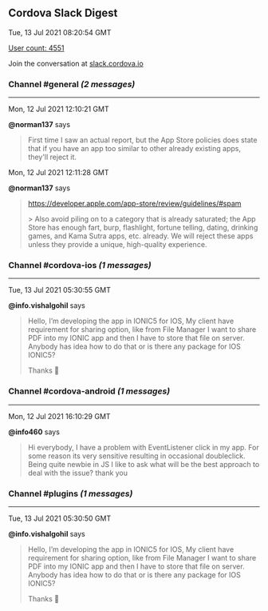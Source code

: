 ## Cordova Slack Digest
Tue, 13 Jul 2021 08:20:54 GMT

[User count: 4551](https://cordova.slack.com/)


Join the conversation at [slack.cordova.io](http://slack.cordova.io/)

### __Channel #general__ _(2 messages)_
---

Mon, 12 Jul 2021 12:10:21 GMT

__@norman137__ says 
> First time I saw an actual report, but the App Store policies does state that if you have an app too similar to other already existing apps, they'll reject it.
> 

Mon, 12 Jul 2021 12:11:28 GMT

__@norman137__ says 
> <https://developer.apple.com/app-store/review/guidelines/#spam>
> 
> &gt; Also avoid piling on to a category that is already saturated; the App Store has enough fart, burp, flashlight, fortune telling, dating, drinking games, and Kama Sutra apps, etc. already. We will reject these apps unless they provide a unique, high-quality experience.
> 
> 

### __Channel #cordova-ios__ _(1 messages)_
---

Tue, 13 Jul 2021 05:30:55 GMT

__@info.vishalgohil__ says 
> Hello,
> I’m developing the app in IONIC5 for IOS, My client have requirement for sharing option, like from File Manager I want to share PDF into my IONIC app and then I have to store that file on server.
> Anybody has idea how to do that or is there any package for IOS IONIC5?
> 
> Thanks 🙂
> 

### __Channel #cordova-android__ _(1 messages)_
---

Mon, 12 Jul 2021 16:10:29 GMT

__@info460__ says 
> Hi everybody, I have a problem with EventListener click in my app. 
> For some reason its very sensitive resulting in occasional doubleclick. Being quite newbie in JS I like to ask what will be the best approach to deal with the issue? thank you
> 

### __Channel #plugins__ _(1 messages)_
---

Tue, 13 Jul 2021 05:30:50 GMT

__@info.vishalgohil__ says 
> Hello,
> I’m developing the app in IONIC5 for IOS, My client have requirement for sharing option, like from File Manager I want to share PDF into my IONIC app and then I have to store that file on server.
> Anybody has idea how to do that or is there any package for IOS IONIC5?
> 
> Thanks 🙂
> 
